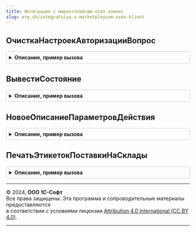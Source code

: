 ```yaml
---
title: Интеграция с маркетплейсом ozon клиент
slug: erp_uh/integratsiya-s-marketpleysom-ozon-klient
---
```



## ОчисткаНастроекАвторизацииВопрос
<details style="margin: 1em 0; padding: 0.5em; border: 1px solid #ccc; border-radius: 6px;">

<summary style="font-weight: bold; cursor: pointer;">Описание, пример вызова</summary>

```bsl

// Вызывает диалог вопроса по очистке настроек авторизации.
//
// Параметры:
//   Форма - ФормаКлиентскогоПриложения - форма, из которой инициирована очистка настроек авторизации.
//
Процедура ОчисткаНастроекАвторизацииВопрос(Форма) Экспорт
```

Пример вызова
```bsl
ИнтеграцияСМаркетплейсомOzonКлиент.ОчисткаНастроекАвторизацииВопрос(Форма) 
```
</details>

## ВывестиСостояние
<details style="margin: 1em 0; padding: 0.5em; border: 1px solid #ccc; border-radius: 6px;">

<summary style="font-weight: bold; cursor: pointer;">Описание, пример вызова</summary>

```bsl

// Показывает состояние выполнения действия.
//
// Параметры:
//   Результат                - Структура - любая структура, ожидаются ключи "КодОшибки", "ОписаниеОшибки".
//   ДополнительныеПараметры  - см. ИнтеграцияСМаркетплейсомOzonКлиент.НовоеОписаниеПараметровДействия.
//   ВывестиСообщениеОбОшибке - Булево - признак вывода сообщения.
//
Процедура ВывестиСостояние(Результат, ДополнительныеПараметры, ВывестиСообщениеОбОшибке = Ложь) Экспорт
```

Пример вызова
```bsl
ИнтеграцияСМаркетплейсомOzonКлиент.ВывестиСостояние(Результат, ДополнительныеПараметры, ВывестиСообщениеОбОшибке);
```
</details>

## НовоеОписаниеПараметровДействия
<details style="margin: 1em 0; padding: 0.5em; border: 1px solid #ccc; border-radius: 6px;">

<summary style="font-weight: bold; cursor: pointer;">Описание, пример вызова</summary>

```bsl

// Возвращает новую структуру с описанием параметров действия.
//
// Возвращаемое значение:
//   Структура - структура с описанием параметров действия.
//
Функция НовоеОписаниеПараметровДействия() Экспорт
```

Пример вызова
```bsl
Результат = ИнтеграцияСМаркетплейсомOzonКлиент.НовоеОписаниеПараметровДействия() 
```
</details>

## ПечатьЭтикетокПоставкиНаСклады
<details style="margin: 1em 0; padding: 0.5em; border: 1px solid #ccc; border-radius: 6px;">

<summary style="font-weight: bold; cursor: pointer;">Описание, пример вызова</summary>

```bsl

// Открывает форму печати этикеток поставки на склады Ozon.
//
// Параметры:
//   ОписаниеКоманды - Структура - сведения о выполняемой команде.
//
// Возвращаемое значение:
//   Неопределено
//
Функция ПечатьЭтикетокПоставкиНаСклады(ОписаниеКоманды) Экспорт
```

Пример вызова
```bsl
Результат = ИнтеграцияСМаркетплейсомOzonКлиент.ПечатьЭтикетокПоставкиНаСклады(ОписаниеКоманды) 
```
</details>

---

© 2024, **ООО 1С-Софт**  
Все права защищены. Эта программа и сопроводительные материалы предоставляются  
в соответствии с условиями лицензии [Attribution 4.0 International (CC BY 4.0)](https://creativecommons.org/licenses/by/4.0/legalcode).

---
